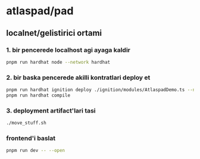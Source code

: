 # atlaspad/pad

## localnet/gelistirici ortami

### 1. bir pencerede localhost agi ayaga kaldir

```bash
pnpm run hardhat node --network hardhat
```

### 2. bir baska pencerede akilli kontratlari deploy et

```bash
pnpm run hardhat ignition deploy ./ignition/modules/AtlaspadDemo.ts --network localhost
pnpm run hardhat compile
```

### 3. deployment artifact'lari tasi

```bash
./move_stuff.sh
```

### frontend'i baslat

```bash
pnpm run dev -- --open
```
